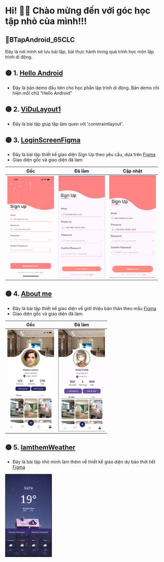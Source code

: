 # Hi! 👋😊 Chào mừng đến với góc học tập nhỏ của mình!!!
## 📜BTapAndroid_65CLC
Đây là nơi mình sẽ lưu bài tập, bài thực hành trong quá trình học môn lập trình di động.
## 🟡 1. [Hello Android](https://github.com/NguyenTruong4028/BTapAndroid_65CLC/tree/main/HelloAndroid)
- Đây là bản demo đầu tiên cho học phần lập trình di động. Bản demo chỉ hiện mỗi chữ "Hello Android"
## 🟡 2. [ViDuLayout1](https://github.com/NguyenTruong4028/BTapAndroid_65CLC/tree/main/ViDuLayout1)
- Đây là bài tập giúp tập làm quen với 'constraintlayout'.
## 🟡 3. [LoginScreenFigma](https://github.com/NguyenTruong4028/BTapAndroid_65CLC/tree/main/LoginScreenFigma)
- Đây là bài tập thiết kế giao diện Sign Up theo yêu cầu, dựa trên [Figma](https://www.figma.com/design/C1QQx0QZnwo92jn8tlk49B/Untitled?node-id=0-1&p=f&t=n78BPuQvFeY7WUXO-0)
- Giao diện gốc và giao diện đã làm:

|Gốc|Đã làm|Cập nhật|
|---|------|--------|
| <img src="./img/Signup/Sign-upScreen.jpg" width="150"/> | <img src="./img/Signup/sp1.png" width="150"/> | <img src="./img/Signup/Ảnh chụp màn hình 2025-09-26 181123.png" width="150"/>|

## 🟡 4. [About me](https://github.com/NguyenTruong4028/BTapAndroid_65CLC/tree/main/AboutMe)
- Đây là bài tập thiết kế giao diện về giới thiệu bản thân theo mẫu [Figma]([https://www.figma.com/design/C1QQx0QZnwo92jn8tlk49B/Untitled?node-id=0-1&p=f&t=n78BPuQvFeY7WUXO-0](https://github.com/NguyenTruong4028/BTapAndroid_65CLC/tree/main/lamthemWeather))
- Giao diện gốc và giao diện đã làm:

|Gốc|Đã làm|
|---|------|
| <img src="./img/aboutme/Frame 7.png" width="150"/> | <img src="./img/aboutme/Ảnh chụp màn hình 2025-09-26 200001.png" width="150"/> |

## 🟡 5. [lamthemWeather](https://github.com/NguyenTruong4028/BTapAndroid_65CLC/tree/main/AboutMe)
- Đây là bài tập nhỏ mình làm thêm về thiết kế giao diện dự báo thời tiết [Figma](https://www.figma.com/design/C1QQx0QZnwo92jn8tlk49B/Untitled?node-id=0-1&p=f&t=n78BPuQvFeY7WUXO-0)

<img src="./img/weather/weather.png" width="150"/>


